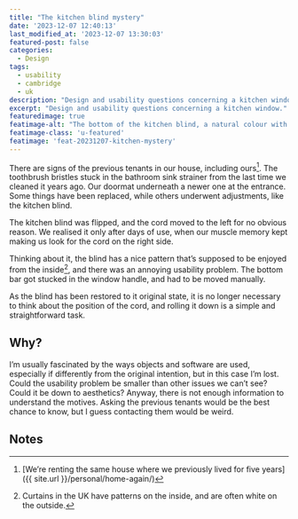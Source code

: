 ```yaml
---
title: "The kitchen blind mystery"
date: '2023-12-07 12:40:13'
last_modified_at: '2023-12-07 13:30:03'
featured-post: false
categories:
  - Design
tags:
  - usability
  - cambridge
  - uk
description: "Design and usability questions concerning a kitchen window."
excerpt: "Design and usability questions concerning a kitchen window."
featuredimage: true
featimage-alt: "The bottom of the kitchen blind, a natural colour with brown curvy lines. Photo by Silvia Maggi"
featimage-class: 'u-featured'
featimage: 'feat-20231207-kitchen-mystery'
---
```

There are signs of the previous tenants in our house, including ours[^HomeAgain]. The toothbrush bristles stuck in the bathroom sink strainer from the last time we cleaned it years ago. Our doormat underneath a newer one at the entrance. Some things have been replaced, while others underwent adjustments, like the kitchen blind.

The kitchen blind was flipped, and the cord moved to the left for no obvious reason. We realised it only after days of use, when our muscle memory kept making us look for the cord on the right side.

Thinking about it, the blind has a nice pattern that’s supposed to be enjoyed from the inside[^UKcurtains], and there was an annoying usability problem. The bottom bar got stucked in the window handle, and had to be moved manually.

As the blind has been restored to it original state, it is no longer necessary to think about the position of the cord, and rolling it down is a simple and straightforward task.

## Why?

I’m usually fascinated by the ways objects and software are used, especially if differently from the original intention, but in this case I’m lost. Could the usability problem be smaller than other issues we can’t see? Could it be down to aesthetics? Anyway, there is not enough information to understand the motives. Asking the previous tenants would be the best chance to know, but I guess contacting them would be weird.

## Notes

[^HomeAgain]: [We’re renting the same house where we previously lived for five years]({{ site.url }}/personal/home-again/)
[^UKcurtains]: Curtains in the UK have patterns on the inside, and are often white on the outside.